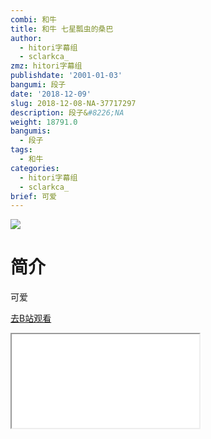 ```yaml
---
combi: 和牛
title: 和牛 七星瓢虫的桑巴
author:
  - hitori字幕组
  - sclarkca_
zmz: hitori字幕组
publishdate: '2001-01-03'
bangumi: 段子
date: '2018-12-09'
slug: 2018-12-08-NA-37717297
description: 段子&#8226;NA
weight: 18791.0
bangumis:
  - 段子
tags:
  - 和牛
categories:
  - hitori字幕组
  - sclarkca_
brief: 可爱
---
```

![](https://i.imgur.com/pJCEaIQ.jpg)
# 简介  
可爱  

[去B站观看](https://www.bilibili.com/video/av37717297/)
<div class ="resp-container"><iframe class="testiframe" src="//player.bilibili.com/player.html?aid=37717297"", scrolling="no", allowfullscreen="true" > </iframe></div> 
